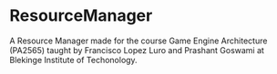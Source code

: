 # ResourceManager
A Resource Manager made for the course Game Engine Architecture (PA2565) taught by Francisco Lopez Luro and Prashant Goswami at Blekinge Institute of Techonology.
